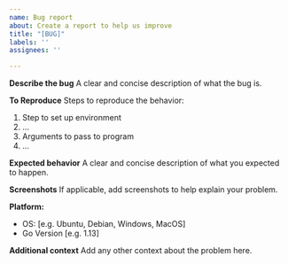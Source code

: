 ```yaml
---
name: Bug report
about: Create a report to help us improve
title: "[BUG]"
labels: ''
assignees: ''

---
```


**Describe the bug**
A clear and concise description of what the bug is.

**To Reproduce**
Steps to reproduce the behavior:
1) Step to set up environment
2) ...
3) Arguments to pass to program
4) ...

**Expected behavior**
A clear and concise description of what you expected to happen.

**Screenshots**
If applicable, add screenshots to help explain your problem.

**Platform:**
 - OS: [e.g. Ubuntu, Debian, Windows, MacOS]
 - Go Version [e.g. 1.13]

**Additional context**
Add any other context about the problem here.
